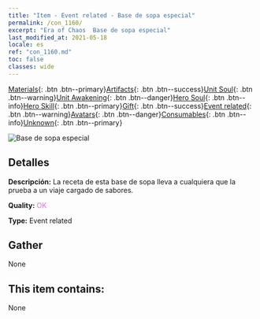 ```yaml
---
title: "Item - Event related - Base de sopa especial"
permalink: /con_1160/
excerpt: "Era of Chaos  Base de sopa especial"
last_modified_at: 2021-05-18
locale: es
ref: "con_1160.md"
toc: false
classes: wide
---
```

 [Materials](/ItemsES/){: .btn .btn--primary}[Artifacts](/ItemsES/Artifacts/){: .btn .btn--success}[Unit Soul](/ItemsES/UnitSoul/){: .btn .btn--warning}[Unit Awakening](/ItemsES/UnitAwakening/){: .btn .btn--danger}[Hero Soul](/ItemsES/HeroSoul/){: .btn .btn--info}[Hero Skill](/ItemsES/HeroSkill/){: .btn .btn--primary}[Gift](/ItemsES/Gift/){: .btn .btn--success}[Event related](/ItemsES/Events/){: .btn .btn--warning}[Avatars](/ItemsES/Avatars/){: .btn .btn--danger}[Consumables](/ItemsES/Consumables/){: .btn .btn--info}[Unknown](/ItemsES/Unknown/){: .btn .btn--primary}

 ![Base de sopa especial](/images/t/i_8150003.png)

## Detalles
 **Descripción:** La receta de esta base de sopa lleva a cualquiera que la prueba a un viaje cargado de sabores.

 **Quality:** <span style="color: #DA70D6">OK</span>

 **Type:** Event related

## Gather

  None

## This item contains:

  None

